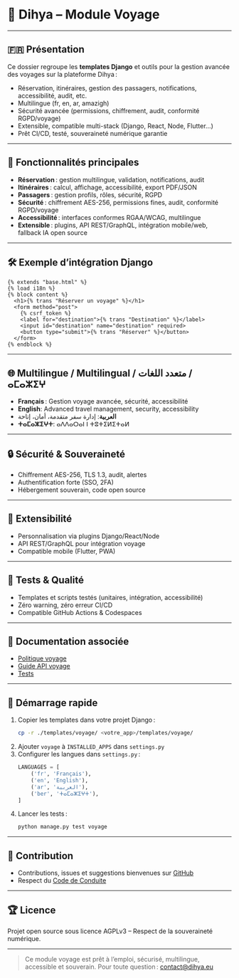 # 🧳 Dihya – Module Voyage

---

## 🇫🇷 Présentation

Ce dossier regroupe les **templates Django** et outils pour la gestion avancée des voyages sur la plateforme Dihya :
- Réservation, itinéraires, gestion des passagers, notifications, accessibilité, audit, etc.
- Multilingue (fr, en, ar, amazigh)
- Sécurité avancée (permissions, chiffrement, audit, conformité RGPD/voyage)
- Extensible, compatible multi-stack (Django, React, Node, Flutter…)
- Prêt CI/CD, testé, souveraineté numérique garantie

---

## 🚀 Fonctionnalités principales

- **Réservation** : gestion multilingue, validation, notifications, audit
- **Itinéraires** : calcul, affichage, accessibilité, export PDF/JSON
- **Passagers** : gestion profils, rôles, sécurité, RGPD
- **Sécurité** : chiffrement AES-256, permissions fines, audit, conformité RGPD/voyage
- **Accessibilité** : interfaces conformes RGAA/WCAG, multilingue
- **Extensible** : plugins, API REST/GraphQL, intégration mobile/web, fallback IA open source

---

## 🛠️ Exemple d’intégration Django

```django
{% extends "base.html" %}
{% load i18n %}
{% block content %}
  <h1>{% trans "Réserver un voyage" %}</h1>
  <form method="post">
    {% csrf_token %}
    <label for="destination">{% trans "Destination" %}</label>
    <input id="destination" name="destination" required>
    <button type="submit">{% trans "Réserver" %}</button>
  </form>
{% endblock %}
```

---

## 🌐 Multilingue / Multilingual / متعدد اللغات / ⴰⵎⴰⵣⵉⵖ

- **Français** : Gestion voyage avancée, sécurité, accessibilité
- **English**: Advanced travel management, security, accessibility
- **العربية**: إدارة سفر متقدمة، أمان، إتاحة
- **ⵜⴰⵎⴰⵣⵉⵖⵜ**: ⴰⴷⴷⴰⵔⴰⵏ ⵏ ⵜⵓⵜⵉⵍⵉⵜⴰⵍ

---

## 🔒 Sécurité & Souveraineté

- Chiffrement AES-256, TLS 1.3, audit, alertes
- Authentification forte (SSO, 2FA)
- Hébergement souverain, code open source

---

## 🧩 Extensibilité

- Personnalisation via plugins Django/React/Node
- API REST/GraphQL pour intégration voyage
- Compatible mobile (Flutter, PWA)

---

## 🧪 Tests & Qualité

- Templates et scripts testés (unitaires, intégration, accessibilité)
- Zéro warning, zéro erreur CI/CD
- Compatible GitHub Actions & Codespaces

---

## 📄 Documentation associée

- [Politique voyage](./policy.md)
- [Guide API voyage](../../../../docs/api_voyage.md)
- [Tests](../../../../tests/voyage/)

---

## 🏁 Démarrage rapide

1. Copier les templates dans votre projet Django :
   ```bash
   cp -r ./templates/voyage/ <votre_app>/templates/voyage/
   ```
2. Ajouter `voyage` à `INSTALLED_APPS` dans `settings.py`
3. Configurer les langues dans `settings.py` :
   ```python
   LANGUAGES = [
       ('fr', 'Français'),
       ('en', 'English'),
       ('ar', 'العربية'),
       ('ber', 'ⵜⴰⵎⴰⵣⵉⵖⵜ'),
   ]
   ```
4. Lancer les tests :
   ```bash
   python manage.py test voyage
   ```

---

## 🤝 Contribution

- Contributions, issues et suggestions bienvenues sur [GitHub](https://github.com/DihyaOrg/Dihya)
- Respect du [Code de Conduite](../../../../CODE_OF_CONDUCT.md)

---

## 🏆 Licence

Projet open source sous licence AGPLv3 – Respect de la souveraineté numérique.

---

> Ce module voyage est prêt à l’emploi, sécurisé, multilingue, accessible et souverain.
> Pour toute question : [contact@dihya.eu](mailto:contact@dihya.eu)
